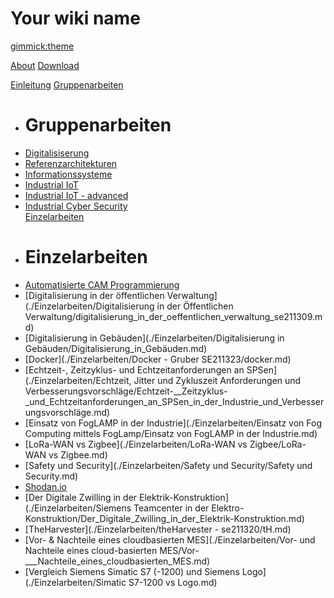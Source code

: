 <!--
  -- Name of your wiki
  -- Do NOT remove the leading `#` character.
  -->

# Your wiki name


<!--
  -- Default theme
  -- (Read: http://dynalon.github.io/mdwiki/#!customizing.md#Theme_chooser)
  -->

[gimmick:theme](spacelab)


<!--
  -- Navigation
  -- (Read: http://dynalon.github.io/mdwiki/#!quickstart.md#Adding_a_navigation)
  -->

[About](pages/about.md)
[Download](pages/download.md)

[Einleitung](./index.md)
[Gruppenarbeiten]()
  * # Gruppenarbeiten
  * [Digitalisiserung](./0x01_digitalisierung.md)
  * [Referenzarchitekturen](./0x02_referenzarchitekturen.md)
  * [Informationssysteme](./0x03_informationssysteme.md)
  * [Industrial IoT](./0x04_iiot.md)
  * [Industrial IoT - advanced](./0x05_iiot_advanced.md)
  * [Industrial Cyber Security](./0x06_industrial_cyber_security.md)  
[Einzelarbeiten]()
  * # Einzelarbeiten
  * [Automatisierte CAM Programmierung](./Einzelarbeiten/CAM-Programmierung/Automatisierte_CAM-Programmierung.md)  
  * [Digitalisierung in der öffentlichen Verwaltung](./Einzelarbeiten/Digitalisierung in der Öffentlichen Verwaltung/digitalisierung_in_der_oeffentlichen_verwaltung_se211309.md)  
  * [Digitalisierung in Gebäuden](./Einzelarbeiten/Digitalisierung in Gebäuden/Digitalisierung_in_Gebäuden.md)  
  * [Docker](./Einzelarbeiten/Docker - Gruber SE211323/docker.md)  
  * [Echtzeit-, Zeitzyklus- und Echtzeitanforderungen an SPSen](./Einzelarbeiten/Echtzeit, Jitter und Zykluszeit Anforderungen und Verbesserungsvorschläge/Echtzeit-__Zeitzyklus-_und_Echtzeitanforderungen_an_SPSen_in_der_Industrie_und_Verbesserungsvorschläge.md)  
  * [Einsatz von FogLAMP in der Industrie](./Einzelarbeiten/Einsatz von Fog Computing mittels FogLamp/Einsatz von FogLAMP in der Industrie.md)  
  * [LoRa-WAN vs Zigbee](./Einzelarbeiten/LoRa-WAN vs Zigbee/LoRa-WAN vs Zigbee.md)  
  * [Safety und Security](./Einzelarbeiten/Safety und Security/Safety und Security.md)  
  * [Shodan.io](./Einzelarbeiten/Shodan-se211311/Shodan.md)  
  * [Der Digitale Zwilling in der Elektrik-Konstruktion](./Einzelarbeiten/Siemens Teamcenter in der Elektro-Konstruktion/Der_Digitale_Zwilling_in_der_Elektrik-Konstruktion.md)  
  * [TheHarvester](./Einzelarbeiten/theHarvester - se211320/tH.md)  
  * [Vor- & Nachteile eines cloudbasierten MES](./Einzelarbeiten/Vor- und Nachteile eines cloud-basierten MES/Vor-___Nachteile_eines_cloudbasierten_MES.md)  
  * [Vergleich Siemens Simatic S7 (-1200) und Siemens Logo](./Einzelarbeiten/Simatic S7-1200 vs Logo.md)  
    
<!-- A more complex navigation example: ----------------------------------------

[Menu Item 1]()

  * # SubMenu Heading 1
  * [SubMenu Item 1](pages/subitem1.md)
  * [SubMenu Item 2](pages/subitem2.md)
  - - - -
  * # SubMenu Heading 2
  * [SubMenu Item 3](pages/subitem3.md)
  - - - -
  * # SubMenu Heading 3
  * [SubMenu Item 3](pages/subitem3.md)

[Menu Item 2](pages/item2.md)

[Menu Item 3](pages/item3.md)

---------------------------------------------------------------------------- -->

<!--
  -- Change the Language
  -- Could be useful when there's more than one language wiki.
  -->

<!--
[Change the Language]()

  * [English (United States)](/en_US/)
  * [English (United Kingdom)](/en_GB/)
  * [Italian](/it/)
-->

<!--
  -- Let the user choose a theme
  -- (Read: http://dynalon.github.io/mdwiki/#!quickstart.md#Adding_a_navigation)
  -->

<!--
[gimmick:themechooser](Choose theme)
-->
